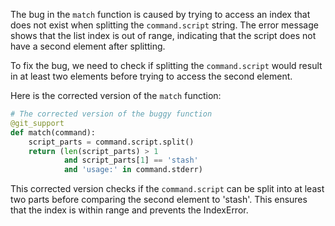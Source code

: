The bug in the `match` function is caused by trying to access an index that does not exist when splitting the `command.script` string. The error message shows that the list index is out of range, indicating that the script does not have a second element after splitting.

To fix the bug, we need to check if splitting the `command.script` would result in at least two elements before trying to access the second element.

Here is the corrected version of the `match` function:
```python
# The corrected version of the buggy function
@git_support
def match(command):
    script_parts = command.script.split()
    return (len(script_parts) > 1 
            and script_parts[1] == 'stash'
            and 'usage:' in command.stderr)
```

This corrected version checks if the `command.script` can be split into at least two parts before comparing the second element to 'stash'. This ensures that the index is within range and prevents the IndexError.